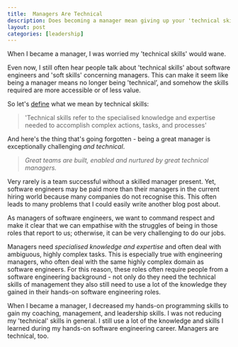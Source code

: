 ```yaml
---
title:  Managers Are Technical
description: Does becoming a manager mean giving up your 'technical skills'?
layout: post
categories: [leadership]
---
```


When I became a manager, I was worried my 'technical skills' would wane.

Even now, I still often hear people talk about 'technical skills' about software engineers and 'soft skills' concerning managers. This can make it seem like being a manager means no longer being 'technical’, and somehow the skills required are more accessible or of less value.

So let's [define](https://www.thebalancecareers.com/technical-skills-list-2063775#:~:text=Technical%20skills%20are%20the%20abilities,%2C%20mechanical%20equipment%2C%20or%20tools.) what we mean by technical skills:

> 'Technical skills refer to the specialised knowledge and expertise needed to accomplish complex actions, tasks, and processes'

And here's the thing that's going forgotten - being a great manager is exceptionally challenging *and technical*.

> *Great teams are built, enabled and nurtured by great technical managers.*

Very rarely is a team successful without a skilled manager present. Yet, software engineers may be paid more than their managers in the current hiring world because many companies do not recognise this. This often leads to many problems that I could easily write another blog post about.

As managers of software engineers, we want to command respect and make it clear that we can empathise with the struggles of being in those roles that report to us; otherwise, it can be very challenging to do our jobs.

Managers need *specialised knowledge and expertise* and often deal with ambiguous, highly complex tasks. This is especially true with engineering managers, who often deal with the same highly complex domain as software engineers. For this reason, these roles often require people from a software engineering background - not only do they need the technical skills of management they also still need to use a lot of the knowledge they gained in their hands-on software engineering roles.

When I became a manager, I decreased my hands-on programming skills to gain my coaching, management, and leadership skills. I was not reducing my 'technical' skills in general. I still use a lot of the knowledge and skills I learned during my hands-on software engineering career. Managers are technical, too.
